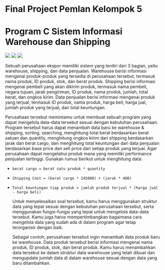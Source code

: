 
# Final Project Pemlan Kelompok 5
# Program C Sistem Informasi Warehouse dan Shipping
![](https://user-images.githubusercontent.com/90470601/209253336-387e5cce-856b-4fa3-82d8-f75b5ccea42a.jpg)
![](https://user-images.githubusercontent.com/90470601/209253314-53a6438f-903f-4e83-8b0b-ef21c3a221a8.jpg)
![](https://user-images.githubusercontent.com/90470601/209253581-b6e3e6b4-0700-44af-aa35-07db2b2e6ed4.png)

  Sebuah perusahaan ekspor memiliki sistem yang terdiri dari 3 bagian, yaitu warehouse, shipping, dan data penjualan. Warehouse berisi informasi mengenai produk-produk yang tersedia di perusahaan tersebut, termasuk nama produk, ID produk, stok, dan berat produk. Shipping berisi informasi mengenai pembeli yang akan dikirim produk, termasuk nama pembeli, negara tujuan, jarak pengiriman, ID produk, nama produk, jumlah, total berat, dan ongkos kirim. Data penjualan berisi informasi mengenai produk yang terjual, termasuk ID produk, nama produk, harga beli, harga jual, jumlah produk yang terjual, dan total keuntungan.

  Perusahaan tersebut memintamu untuk membuat sebuah program yang dapat mengelola data-data tersebut sesuai dengan kebutuhan perusahaan. Program tersebut harus dapat menambah data baru ke warehouse & shipping, sorting, searching, menghitung total berat berdasarkan berat satuan dan quantity, menghitung ongkos kirim dari shipping berdasarkan jarak dan berat cargo, dan menghitung total keuntungan dari data penjualan berdasarkan base price dan sell price dari setiap produk yang terjual. Agar perusahaan dapat mengetahui produk mana yang memiliki performance penjualan tertinggi. Gunakan rumus berikut untuk menghitung data:
  
- `berat cargo = berat satu produk * quantity`
- `Shipping Cost = (berat cargo * 245000) + (jarak * 400)`
- `Total keuntungan tiap produk = jumlah produk terjual * (harga jual - harga beli)`

  Untuk menyelesaikan soal tersebut, kamu harus menggunakan struktur data yang tepat sesuai dengan kebutuhan perusahaan tersebut, serta menggunakan fungsi-fungsi yang tepat untuk mengelola data-data tersebut. Kamu juga harus mempertimbangkan bagaimana cara mengelola data yang sudah ada di dalam program agar tetap terorganisir dengan baik.

  Sebagai contoh, perusahaan tersebut ingin menambah data produk baru ke warehouse. Data produk tersebut berisi informasi mengenai nama produk, ID produk, stok, dan berat produk. Kamu harus menambahkan data tersebut ke dalam struktur data warehouse yang telah dibuat dan mengupdate jumlah data di dalam warehouse sesuai dengan data yang baru ditambahkan.


